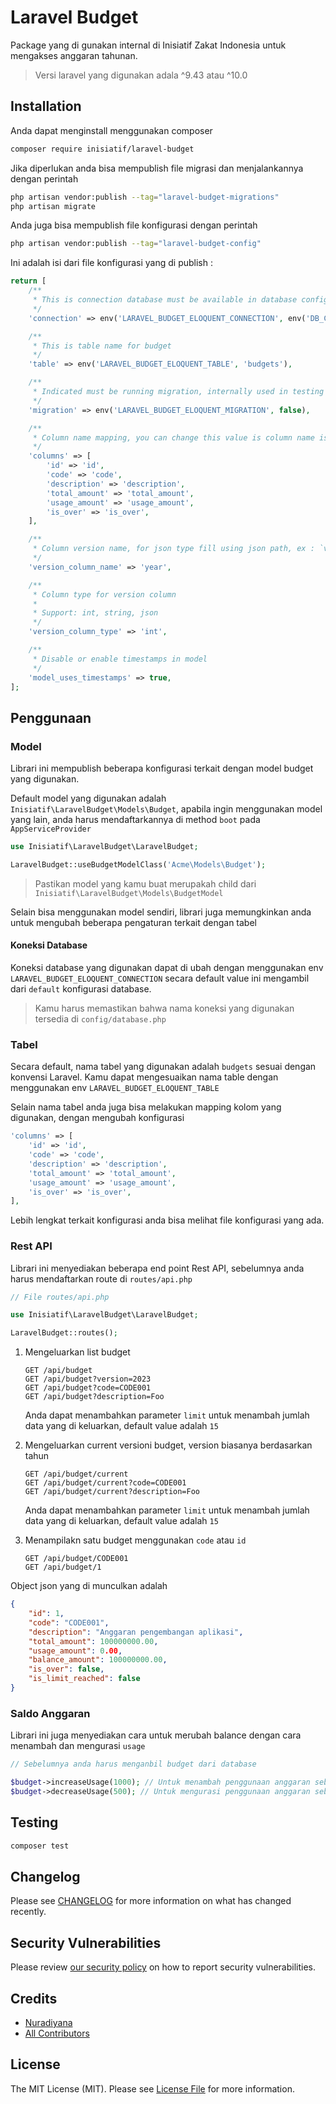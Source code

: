 # Laravel Budget

Package yang di gunakan internal di Inisiatif Zakat Indonesia untuk mengakses anggaran tahunan.

> Versi laravel yang digunakan adala ^9.43 atau ^10.0

## Installation

Anda dapat menginstall menggunakan composer

```bash
composer require inisiatif/laravel-budget
```

Jika diperlukan anda bisa mempublish file migrasi dan menjalankannya dengan perintah

```bash
php artisan vendor:publish --tag="laravel-budget-migrations"
php artisan migrate
```

Anda juga bisa mempublish file konfigurasi dengan perintah

```bash
php artisan vendor:publish --tag="laravel-budget-config"
```

Ini adalah isi dari file konfigurasi yang di publish :

```php
return [
    /**
     * This is connection database must be available in database config
     */
    'connection' => env('LARAVEL_BUDGET_ELOQUENT_CONNECTION', env('DB_CONNECTION', 'sqlite')),

    /**
     * This is table name for budget
     */
    'table' => env('LARAVEL_BUDGET_ELOQUENT_TABLE', 'budgets'),

    /**
     * Indicated must be running migration, internally used in testing
     */
    'migration' => env('LARAVEL_BUDGET_ELOQUENT_MIGRATION', false),

    /**
     * Column name mapping, you can change this value is column name is different
     */
    'columns' => [
        'id' => 'id',
        'code' => 'code',
        'description' => 'description',
        'total_amount' => 'total_amount',
        'usage_amount' => 'usage_amount',
        'is_over' => 'is_over',
    ],

    /**
     * Column version name, for json type fill using json path, ex : `version->year`
     */
    'version_column_name' => 'year',

    /**
     * Column type for version column
     *
     * Support: int, string, json
     */
    'version_column_type' => 'int',

    /**
     * Disable or enable timestamps in model
     */
    'model_uses_timestamps' => true,
];

```

## Penggunaan

### Model

Librari ini mempublish beberapa konfigurasi terkait dengan model budget yang digunakan.

Default model yang digunakan adalah `Inisiatif\LaravelBudget\Models\Budget`, apabila ingin
menggunakan model yang lain, anda harus mendaftarkannya di method `boot` pada `AppServiceProvider`

```php
use Inisiatif\LaravelBudget\LaravelBudget;

LaravelBudget::useBudgetModelClass('Acme\Models\Budget');
```

> Pastikan model yang kamu buat merupakah child dari `Inisiatif\LaravelBudget\Models\BudgetModel`

Selain bisa menggunakan model sendiri, librari juga memungkinkan anda untuk mengubah beberapa pengaturan terkait dengan tabel

#### Koneksi Database

Koneksi database yang digunakan dapat di ubah dengan menggunakan env `LARAVEL_BUDGET_ELOQUENT_CONNECTION`
secara default value ini mengambil dari `default` konfigurasi database.

> Kamu harus memastikan bahwa nama koneksi yang digunakan tersedia di `config/database.php`

### Tabel

Secara default, nama tabel yang digunakan adalah `budgets` sesuai dengan konvensi Laravel.
Kamu dapat mengesuaikan nama table dengan menggunakan env `LARAVEL_BUDGET_ELOQUENT_TABLE`

Selain nama tabel anda juga bisa melakukan mapping kolom yang digunakan, dengan mengubah konfigurasi

```php
'columns' => [
    'id' => 'id',
    'code' => 'code',
    'description' => 'description',
    'total_amount' => 'total_amount',
    'usage_amount' => 'usage_amount',
    'is_over' => 'is_over',
],
```

Lebih lengkat terkait konfigurasi anda bisa melihat file konfigurasi yang ada.

### Rest API

Librari ini menyediakan beberapa end point Rest API, sebelumnya anda harus mendaftarkan route di `routes/api.php`

```php
// File routes/api.php

use Inisiatif\LaravelBudget\LaravelBudget;

LaravelBudget::routes();
```

1. Mengeluarkan list budget

    ```text
    GET /api/budget
    GET /api/budget?version=2023
    GET /api/budget?code=CODE001
    GET /api/budget?description=Foo
    ```
   
    Anda dapat menambahkan parameter `limit` untuk menambah jumlah data yang di keluarkan, default value adalah `15`


2. Mengeluarkan current versioni budget, version biasanya berdasarkan tahun

    ```text
    GET /api/budget/current
    GET /api/budget/current?code=CODE001
    GET /api/budget/current?description=Foo
    ```
   Anda dapat menambahkan parameter `limit` untuk menambah jumlah data yang di keluarkan, default value adalah `15`

3. Menampilakn satu budget menggunakan `code` atau `id`

    ```text
    GET /api/budget/CODE001
    GET /api/budget/1
   ```

Object json yang di munculkan adalah

```json
{
    "id": 1,
    "code": "CODE001",
    "description": "Anggaran pengembangan aplikasi",
    "total_amount": 100000000.00,
    "usage_amount": 0.00,
    "balance_amount": 100000000.00,
    "is_over": false,
    "is_limit_reached": false
}
```

### Saldo Anggaran

Librari ini juga menyediakan cara untuk merubah balance dengan cara menambah dan mengurasi `usage`

```php
// Sebelumnya anda harus menganbil budget dari database

$budget->increaseUsage(1000); // Untuk menambah penggunaan anggaran sebanyak 1000
$budget->decreaseUsage(500); // Untuk mengurasi penggunaan anggaran sebanyak 500
```

## Testing

```bash
composer test
```

## Changelog

Please see [CHANGELOG](CHANGELOG.md) for more information on what has changed recently.

## Security Vulnerabilities

Please review [our security policy](../../security/policy) on how to report security vulnerabilities.

## Credits

- [Nuradiyana](https://github.com/atInisiatifZakat)
- [All Contributors](../../contributors)

## License

The MIT License (MIT). Please see [License File](LICENSE.md) for more information.
